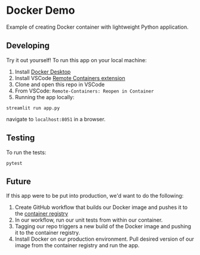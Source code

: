 # Docker Demo

Example of creating Docker container with lightweight Python application.

## Developing

Try it out yourself!  To run this app on your local machine:

1. Install [Docker Desktop](https://www.docker.com/products/docker-desktop/)
2. Install VSCode [Remote Containers extension](https://code.visualstudio.com/docs/remote/containers)
3. Clone and open this repo in VSCode
4. From VSCode: `Remote-Containers: Reopen in Container`
5. Running the app locally:

```
streamlit run app.py
```

navigate to `localhost:8051` in a browser.

## Testing

To run the tests:

```
pytest
```

## Future

If this app were to be put into production, we'd want to do the following:

1. Create GitHub workflow that builds our Docker image and pushes it to the [container registry](https://github.com/orgs/RSGInc/packages)
2. In our workflow, run our unit tests from within our container.
3. Tagging our repo triggers a new build of the Docker image and pushing it to the container registry.
4. Install Docker on our production environment.  Pull desired version of our image from the container registry and run the app.
